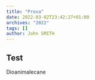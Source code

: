 ```yaml
---
title: "Prova"
date: 2022-03-02T23:42:27+01:00
archives: "2022"
tags: []
author: John SMITH
---
```


## Test

Dioanimalecane
